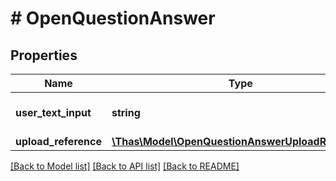 # # OpenQuestionAnswer

## Properties

Name | Type | Description | Notes
------------ | ------------- | ------------- | -------------
**user_text_input** | **string** | Answer as given by the student | [optional] 
**upload_reference** | [**\Thas\Model\OpenQuestionAnswerUploadReference**](OpenQuestionAnswerUploadReference.md) |  | [optional] 

[[Back to Model list]](../../README.md#documentation-for-models) [[Back to API list]](../../README.md#documentation-for-api-endpoints) [[Back to README]](../../README.md)


